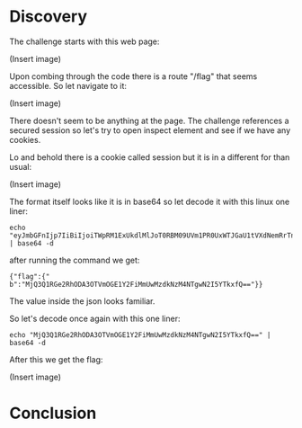 # Discovery

The challenge starts with this web page:

(Insert image)

Upon combing through the code there is a route "/flag" that seems accessible. So let navigate to it:

(Insert image)

There doesn't seem to be anything at the page. The challenge references a secured session so let's try to open inspect element and see if we have any cookies.

Lo and behold there is a cookie called session but it is in a different for than usual:

(Insert image)

The format itself looks like it is in base64 so let decode it with this linux one liner:

```
echo "eyJmbGFnIjp7IiBiIjoiTWpRM1ExUkdlMlJoT0RBM09UVm1PR0UxWTJGaU1tVXdNemRrTnpNNE5UZ3dOMkk1WVRreGZRPT0ifX0.Zhhxlw.AxH8wu13LSUufsZk7LPXWKWekeo" | base64 -d
```

after running the command we get:

```
{"flag":{" b":"MjQ3Q1RGe2RhODA3OTVmOGE1Y2FiMmUwMzdkNzM4NTgwN2I5YTkxfQ=="}}
```

The value inside the json looks familiar. 

So let's decode once again with this one liner:

```
echo "MjQ3Q1RGe2RhODA3OTVmOGE1Y2FiMmUwMzdkNzM4NTgwN2I5YTkxfQ==" | base64 -d
```

After this we get the flag:

(Insert image)

# Conclusion